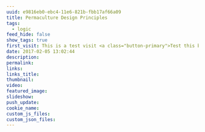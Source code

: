 ```yaml
---
uuid: e9816eb0-ebc4-11e6-821b-fbb17af66a09
title: Permaculture Design Principles
tags:
  - logic
feed_hide: false
show_tags: true
first_visit: This is a test visit <a class="button-primary">Test this button!</a>
date: 2017-02-05 13:02:44
description:
permalink:
links:
links_title:
thumbnail:
video:
featured_image:
slideshow:
push_update:
cookie_name:
custom_js_files:
custom_json_files:
---
```

